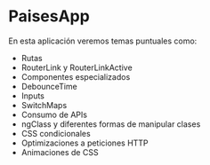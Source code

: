 # PaisesApp

En esta aplicación veremos temas puntuales como:

- Rutas
- RouterLink y RouterLinkActive
- Componentes especializados
- DebounceTime
- Inputs
- SwitchMaps
- Consumo de APIs
- ngClass y diferentes formas de manipular clases
- CSS condicionales
- Optimizaciones a peticiones HTTP
- Animaciones de CSS
